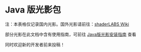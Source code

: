 # Java 版光影包

注：本表格仅记录国内光影。国外光影请前往：[shaderLABS Wiki](https://wiki.shaderlabs.org/wiki/Shaderpacks)

部分光影在此文档中含有使用指南，可前往 [Java版光影安装指南](../../Writerside/topics/Instructions/JE/Shaderpacks/) 查看

同时欢迎新的开发者前来投稿！

<SubmitWork :work_type="'java_shader'" :label_name="'Java Shader'"></SubmitWork>

<WorkTable :work_type="'java_shader'"></WorkTable>
